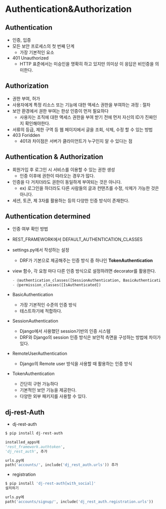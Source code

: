 # Authentication&Authorization

## Authentication

- 인증, 입증
- 모든 보안 프로세스의 첫 번째 단계
    - 가장 기본적인 요소
- 401 Unauthorized
    - HTTP 표준에서는 미승인을 명확히 하고 있지만 의미상 이 응답은 비인증을 의미한다.

## Authorization

- 권한 부여, 허가
- 사용자에게 특정 리소스 또는 기능에 대한 액세스 권한을 부여하는 과정 : 절차
- 보안 환경에서 권한 부여는 한상 인증이 먼저 필요하다
    - 사용자는 조직에 대한 액세스 권한을 부여 받기 전에 먼저 자신의 ID가 진짜인지 확인해야한다.
- 서류의 등급, 제한 구역 등 웹 페이지에서 글을 조회, 삭제, 수정 할 수 있는 방법
- 403 Foridden
    - 401과 차이점은 서버가 클라이언트가 누구인지 알 수 있다는 점

## Authentication & Authorization

- 회원가입 후 로그인 시 서비스를 이용할 수 있는 권한 생성
    - 인증 이후에 권한이 따라오는 경우가 많다.
- 인증을 다 거치더라도 권한이 동일하게 부여되는 것은 아니다.
    - ex) 로그인을 하더라도 다른 사람들의 글과 컨탠츠를 수정, 삭제가 가능한 것은 아니다.
- 세션, 토큰, 제 3자를 활용하는 등의 다양한 인증 방식이 존재한다.

## Authentication determined

- 인증 여부 확인 방법
- REST_FRAMEWORK에서 DEFAULT_AUTHENTICATION_CLASSES
- settings.py에서 작성하는 설정
    - DRF가 기본으로 제공해주는 인증 방식 중 하나인 **TokenAuthentication**
- view 함수, 각 요청 마다 다른 인증 방식으로 설정하려면 decorator를 활용한다.
    
    ```python
    - @authentication_classes([SessionAuthentication, BasicAuthentication])
    - @permission_classes([IsAuthenticated])
    ```
    

- BasicAuthentication
    - 가장 기본적인 수준의 인증 방식
    - 테스트하기에 적합하다.
- SessionAuthentication
    - Django에서 사용했던 session기반의 인증 시스템
    - DRF와 Django의 session 인증 방식은 보안적 측면을 구성하는 방법에 차이가 있다.
- RemoteUserAuthentication
    - Django의 Remote user 방식을 사용할 때 활용하는 인증 방식
- TokenAuthentication
    - 간단히 구현 가능하다
    - 기본적인 보안 기능을 제공한다.
    - 다양한 외부 패키지를 사용할 수 있다.

## dj-rest-Auth

- dj-rest-auth

```python
$ pip install dj-rest-auth

installed_apps에 
'rest_framework.authtoken',
'dj_rest_auth', 추가

urls.py에
path('accounts/', include('dj_rest_auth.urls')) 추가
```

- registration

```python
$ pip install 'dj-rest-auth[with_social]'
설치하기

urls.py에
path('accounts/signup/', include('dj_rest_auth.registration.urls'))
```